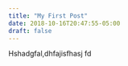 ```yaml
---
title: "My First Post"
date: 2018-10-16T20:47:55-05:00
draft: false
---
```


Hshadgfal,dhfajisfhasj fd